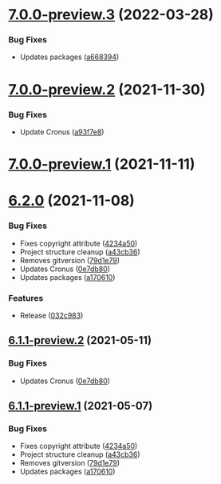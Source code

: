 # [7.0.0-preview.3](https://github.com/Elders/Cronus.AtomicAction.Redis/compare/v7.0.0-preview.2...v7.0.0-preview.3) (2022-03-28)


### Bug Fixes

* Updates packages ([a668394](https://github.com/Elders/Cronus.AtomicAction.Redis/commit/a6683947708a3238d93da50e941e5d815acfb56a))

# [7.0.0-preview.2](https://github.com/Elders/Cronus.AtomicAction.Redis/compare/v7.0.0-preview.1...v7.0.0-preview.2) (2021-11-30)


### Bug Fixes

* Update Cronus ([a93f7e8](https://github.com/Elders/Cronus.AtomicAction.Redis/commit/a93f7e86851ec34b3a4457bbdd0e7383f32cc1a7))

# [7.0.0-preview.1](https://github.com/Elders/Cronus.AtomicAction.Redis/compare/v6.2.0...v7.0.0-preview.1) (2021-11-11)

# [6.2.0](https://github.com/Elders/Cronus.AtomicAction.Redis/compare/v6.1.0...v6.2.0) (2021-11-08)


### Bug Fixes

* Fixes copyright attribute ([4234a50](https://github.com/Elders/Cronus.AtomicAction.Redis/commit/4234a50188ff75cb877f2876474519c10f2b19d4))
* Project structure cleanup ([a43cb36](https://github.com/Elders/Cronus.AtomicAction.Redis/commit/a43cb36fb76b18f165dca06c0a8307d27cf64151))
* Removes gitversion ([79d1e79](https://github.com/Elders/Cronus.AtomicAction.Redis/commit/79d1e793ea1b869dc7f468b14cd099255c8bd4ba))
* Updates Cronus ([0e7db80](https://github.com/Elders/Cronus.AtomicAction.Redis/commit/0e7db8057fe1220584512c4bb19f1c81a85ec5f3))
* Updates packages ([a170610](https://github.com/Elders/Cronus.AtomicAction.Redis/commit/a170610acf17ec67ae586396d564bd864d83b247))


### Features

* Release ([032c983](https://github.com/Elders/Cronus.AtomicAction.Redis/commit/032c983ddab0e6ab715f07d8883cbb6a60a6c0f4))

## [6.1.1-preview.2](https://github.com/Elders/Cronus.AtomicAction.Redis/compare/v6.1.1-preview.1...v6.1.1-preview.2) (2021-05-11)


### Bug Fixes

* Updates Cronus ([0e7db80](https://github.com/Elders/Cronus.AtomicAction.Redis/commit/0e7db8057fe1220584512c4bb19f1c81a85ec5f3))

## [6.1.1-preview.1](https://github.com/Elders/Cronus.AtomicAction.Redis/compare/v6.1.0...v6.1.1-preview.1) (2021-05-07)


### Bug Fixes

* Fixes copyright attribute ([4234a50](https://github.com/Elders/Cronus.AtomicAction.Redis/commit/4234a50188ff75cb877f2876474519c10f2b19d4))
* Project structure cleanup ([a43cb36](https://github.com/Elders/Cronus.AtomicAction.Redis/commit/a43cb36fb76b18f165dca06c0a8307d27cf64151))
* Removes gitversion ([79d1e79](https://github.com/Elders/Cronus.AtomicAction.Redis/commit/79d1e793ea1b869dc7f468b14cd099255c8bd4ba))
* Updates packages ([a170610](https://github.com/Elders/Cronus.AtomicAction.Redis/commit/a170610acf17ec67ae586396d564bd864d83b247))
